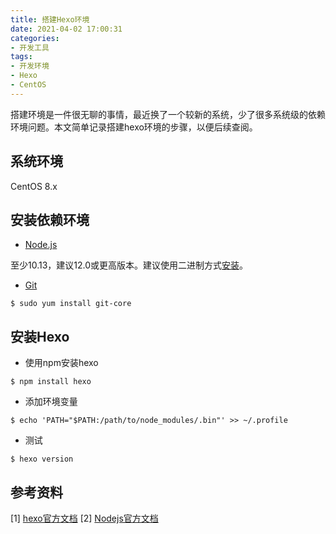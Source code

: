 ```yaml
---
title: 搭建Hexo环境
date: 2021-04-02 17:00:31
categories:
- 开发工具
tags:
- 开发环境
- Hexo
- CentOS
---
```


搭建环境是一件很无聊的事情，最近换了一个较新的系统，少了很多系统级的依赖环境问题。本文简单记录搭建hexo环境的步骤，以便后续查阅。

## 系统环境

CentOS 8.x

## 安装依赖环境

- [Node.js](https://nodejs.org/en/download/)

至少10.13，建议12.0或更高版本。建议使用二进制方式[安装](https://github.com/nodejs/help/wiki/Installation)。

- [Git](http://git-scm.com/)

```
$ sudo yum install git-core
```

## 安装Hexo

- 使用npm安装hexo

```
$ npm install hexo
```

- 添加环境变量

```
$ echo 'PATH="$PATH:/path/to/node_modules/.bin"' >> ~/.profile
```

- 测试

```
$ hexo version
```

## 参考资料

[1] [hexo官方文档](https://hexo.io/docs/)
[2] [Nodejs官方文档](https://nodejs.org/en/)


